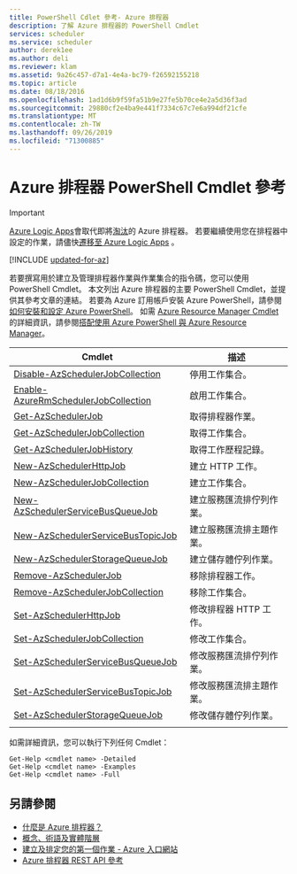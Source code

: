 ```yaml
---
title: PowerShell Cdlet 參考- Azure 排程器
description: 了解 Azure 排程器的 PowerShell Cmdlet
services: scheduler
ms.service: scheduler
author: derek1ee
ms.author: deli
ms.reviewer: klam
ms.assetid: 9a26c457-d7a1-4e4a-bc79-f26592155218
ms.topic: article
ms.date: 08/18/2016
ms.openlocfilehash: 1ad1d6b9f59fa51b9e27fe5b70ce4e2a5d36f3ad
ms.sourcegitcommit: 29880cf2e4ba9e441f7334c67c7e6a994df21cfe
ms.translationtype: MT
ms.contentlocale: zh-TW
ms.lasthandoff: 09/26/2019
ms.locfileid: "71300885"
---
```

# <a name="powershell-cmdlets-reference-for-azure-scheduler"></a>Azure 排程器 PowerShell Cmdlet 參考

> [!IMPORTANT]
> [Azure Logic Apps](../logic-apps/logic-apps-overview.md)會取代即將[淘汰](../scheduler/migrate-from-scheduler-to-logic-apps.md#retire-date)的 Azure 排程器。 若要繼續使用您在排程器中設定的作業，請儘快[遷移至 Azure Logic Apps](../scheduler/migrate-from-scheduler-to-logic-apps.md) 。

[!INCLUDE [updated-for-az](../../includes/updated-for-az.md)]

若要撰寫用於建立及管理排程器作業與作業集合的指令碼，您可以使用 PowerShell Cmdlet。 本文列出 Azure 排程器的主要 PowerShell Cmdlet，並提供其參考文章的連結。 若要為 Azure 訂用帳戶安裝 Azure PowerShell，請參閱 [如何安裝和設定 Azure PowerShell](/powershell/azure/overview)。 如需 [Azure Resource Manager Cmdlet](/powershell/azure/overview) 的詳細資訊，請參閱[搭配使用 Azure PowerShell 與 Azure Resource Manager](../powershell-azure-resource-manager.md)。

| Cmdlet | 描述 |
|--------|-------------|
| [Disable-AzSchedulerJobCollection](/powershell/module/azurerm.scheduler/disable-azurermschedulerjobcollection) |停用工作集合。 |
| [Enable-AzureRmSchedulerJobCollection](/powershell/module/azurerm.scheduler/enable-azurermschedulerjobcollection) |啟用工作集合。 |
| [Get-AzSchedulerJob](/powershell/module/azurerm.scheduler/get-azurermschedulerjob) |取得排程器作業。 |
| [Get-AzSchedulerJobCollection](/powershell/module/azurerm.scheduler/get-azurermschedulerjobcollection) |取得工作集合。 |
| [Get-AzSchedulerJobHistory](/powershell/module/azurerm.scheduler/get-azurermschedulerjobhistory) |取得工作歷程記錄。 |
| [New-AzSchedulerHttpJob](/powershell/module/azurerm.scheduler/new-azurermschedulerhttpjob) |建立 HTTP 工作。 |
| [New-AzSchedulerJobCollection](/powershell/module/azurerm.scheduler/new-azurermschedulerjobcollection) |建立工作集合。 |
| [New-AzSchedulerServiceBusQueueJob](/powershell/module/azurerm.scheduler/new-azurermschedulerservicebusqueuejob) | 建立服務匯流排佇列作業。 |
| [New-AzSchedulerServiceBusTopicJob](/powershell/module/azurerm.scheduler/new-azurermschedulerservicebustopicjob) |建立服務匯流排主題作業。 |
| [New-AzSchedulerStorageQueueJob](/powershell/module/azurerm.scheduler/new-azurermschedulerstoragequeuejob) |建立儲存體佇列作業。 |
| [Remove-AzSchedulerJob](/powershell/module/azurerm.scheduler/remove-azurermschedulerjob) |移除排程器工作。 |
| [Remove-AzSchedulerJobCollection](/powershell/module/azurerm.scheduler/remove-azurermschedulerjobcollection) |移除工作集合。 |
| [Set-AzSchedulerHttpJob](/powershell/module/azurerm.scheduler/set-azurermschedulerhttpjob) |修改排程器 HTTP 工作。 |
| [Set-AzSchedulerJobCollection](/powershell/module/azurerm.scheduler/set-azurermschedulerjobcollection) |修改工作集合。 |
| [Set-AzSchedulerServiceBusQueueJob](/powershell/module/azurerm.scheduler/set-azurermschedulerservicebusqueuejob) |修改服務匯流排佇列作業。 |
| [Set-AzSchedulerServiceBusTopicJob](/powershell/module/azurerm.scheduler/set-azurermschedulerservicebustopicjob) |修改服務匯流排主題作業。 |
| [Set-AzSchedulerStorageQueueJob](/powershell/module/azurerm.scheduler/set-azurermschedulerstoragequeuejob) |修改儲存體佇列作業。 |
||| 

如需詳細資訊，您可以執行下列任何 Cmdlet： 

```
Get-Help <cmdlet name> -Detailed
Get-Help <cmdlet name> -Examples
Get-Help <cmdlet name> -Full
```

## <a name="see-also"></a>另請參閱

* [什麼是 Azure 排程器？](scheduler-intro.md)
* [概念、術語及實體階層](scheduler-concepts-terms.md)
* [建立及排定您的第一個作業 - Azure 入口網站](scheduler-get-started-portal.md)
* [Azure 排程器 REST API 參考](https://msdn.microsoft.com/library/mt629143)
